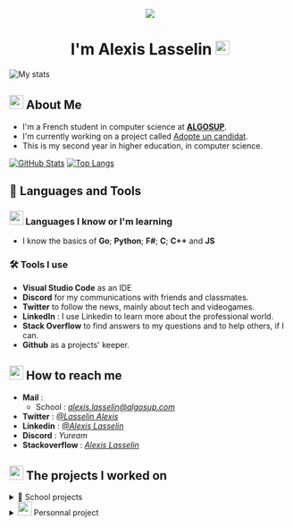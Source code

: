 <p align="center">
  <img src="https://media.giphy.com/media/xTiIzJSKB4l7xTouE8/giphy.gif">
</p>

<h1 align="center">I'm Alexis Lasselin <img src="https://cdn.discordapp.com/emojis/638827717130977282.gif?size=160&quality=lossless" width=25></h1>

![My stats](https://komarev.com/ghpvc/?username=AlexisLasselin&color=brightgreen&style=plastic)

## <img src="https://media.discordapp.net/attachments/699735329288093818/1217764300492636193/1045822481803526184.png?ex=66053662&is=65f2c162&hm=445d83b79739a4e386872de3b5ad9b763a42a09e259f03a2c0d576cfe786aff5&=&format=webp&quality=lossless" width=25> About Me

- I'm a French student in computer science at [**ALGOSUP**](https://algosup.com/).
- I'm currently working on a project called [Adopte un candidat](<[github.com/algosup/2023-2024-project-4-sportshield-team-4](https://github.com/algosup/2023-2024-project-5-flutter-team-3)>).
- This is my second year in higher education, in computer science.

[![GitHub Stats](https://github-readme-stats.vercel.app/api?username=AlexisLasselin&show_icons=true&theme=aura)](https://github.com/AlexisLasselin)
[![Top Langs](https://github-readme-stats.vercel.app/api/top-langs/?username=AlexisLasselin&hide=shaderlab,html,hlsl,css,js&count_private=true&theme=tokyonight)](https://github.com/anuraghazra/github-readme-stats)

## 🚀 Languages and Tools

### <img src="https://cdn.discordapp.com/emojis/854490183071039488.gif?size=160&quality=lossless" width=25> Languages I know or I'm learning

- I know the basics of **Go**; **Python**; **F#**; **C**; **C++** and **JS**

### 🛠️ Tools I use

- **Visual Studio Code** as an IDE
- **Discord** for my communications with friends and classmates.
- **Twitter** to follow the news, mainly about tech and videogames.
- **LinkedIn** : I use Linkedin to learn more about the professional world.
- **Stack Overflow** to find answers to my questions and to help others, if I can.
- **Github** as a projects' keeper.

## <img src="https://cdn.discordapp.com/emojis/621813805956988972.gif?size=160&quality=lossless" width = 25> How to reach me

- **Mail** :
  - School : *alexis.lasselin@algosup.com*
- **Twitter** : _[@Lasselin Alexis](https://twitter.com/LasselinAlexis1)_
- **Linkedin** : _[@Alexis Lasselin](https://www.linkedin.com/in/alexis-lasselin-318649251/)_
- **Discord** : _Yuream_
- **Stackoverflow** : _[Alexis Lasselin](https://stackoverflow.com/users/20451172/alexis-lasselin)_

## <img src="https://cdn.discordapp.com/emojis/933189860494299176.gif?size=96&quality=lossless" width=25> The projects I worked on

<details>
<summary>🏫 School projects</summary>

[Year 2022 ➜ 2023](#Year-2022-➜-2023)

1. [APPSolu](#1-APPSolu)
2. [AppNewsNetwork](#2-AppNewsNetwork)
3. [FABGen bindings](#3-FABGen-bindings)
4. [Game design](#4-Game-design)
5. [Algorithmics](#5-Algorithmics)

[Year 2023 ➜ 2024](#Year-2023-➜-2024)

1. [Rubik's art](#1-Rubiks-art)
2. [x86 retrogaming](#2-x86-retrogaming)
3. [virtual-processor](#3-virtual-processor)
4. [SportShield](#4-sportshield)
5. [Adopte un candidat](#5-flutter)

|             **Period**              |                     **Name**                      |                                                                       **Description**                                                                        |                                           **Link**                                           |     **Role**      |
| :---------------------------------: | :-----------------------------------------------: | :----------------------------------------------------------------------------------------------------------------------------------------------------------: | :------------------------------------------------------------------------------------------: | :---------------: |
|                                     |                                                   |                                                     <a id="Year-2022-➜-2023"></a>**_Year 2022 ➜ 2023_**                                                      |                                                                                              |                   |
| 27 September 2022 ➜ 28 October 2022 |           <a id="1-APPSolu"></a>APPSolu           |                                             SIGNALL contact us to create a prototype of smart signage for signs                                              |   [Our repo](https://github.com/algosup/2022-2023-project-1-smart-signage-Project-4-group)   |        QA         |
| 7 November 2022 ➜ 18 December 2022  |    <a id="2-AppNewsNetwork"></a>AppNewsNetwork    | Jacobi asked us for a way to improve communication in their factory, so we decided to modify a TV to be able to display the information shared on a website. |  [Our repo](https://github.com/algosup/2022-2023-project-2-factory-display-Project-4-group)  | Software Engineer |
|  3 January 2023 ➜ 17 Febuary 2023   |   <a id="3-FABGen-bindings"></a>FABGen bindings   |                             HARFANG 3D is a French 3D engine company that asked us to design bindings in F# for their 3D engine.                             | [Our repo](https://github.com/algosup/2022-2023-project-3-harfang3d-binding-Project-4-group) |  Project Manager  |
|  27 February 2023 ➜ 14 March 2023   |       <a id="4-Game-design"></a>Game design       |                                                      We must create a video game with Unreal Engine 4.                                                       |        [Our repo](https://github.com/algosup/2022-2023-project-4-game-design-Team-4)         |     Tech lead     |
|      2 May 2023 ➜ 23 June 2023      |      <a id="5-Algorithmics"></a>Algorithmics      |                         We're working for Krug Champagne and we have to create a software helping them with the champagne's Blending                         |        [Our repo](https://github.com/algosup/2022-2023-project-5-algorithmics-Team-4)        |  Program Manager  |
|                                     |                                                   |                                                     <a id="Year-2023-➜-2024"></a>**_Year 2023 ➜ 2024_**                                                      |                                                                                              |                   |
| 25 September 2023 ➜ 27 October 2023 |       <a id="1-Rubiks-art"></a> Rubik's art       |                                                We must build a Rubik's mural for the entrance of the school.                                                 |     [Our repo](https://github.com/alexislasselin/2023-2024-project-1-rubiks-art-Team-3)      |                   |
| 6 November 2023 ➜ 22 december 2023  |   <a id="2-x86-retrogaming"></a>x86 retrogaming   |                                                        The goal is to recreate PacMan in x86 assembly                                                        | [Our repo](https://github.com/algosup/2023-2024-project-2-x86-retrogaming-team-1/tree/main)  |  Project Manager  |
|  8 January 2024 ➜ 23 February 2024  | <a id="3-virtual-processor"></a>Virtual Processor |                                                           Recreate a computer inside of a computer                                                           |     [Our repo](https://github.com/algosup/2023-2024-project-3-virtual-processor-team-1)      | Software Engineer |
|    11 March 2024 ➜ 19 April 2024    |       <a id="4-sportshield"></a>SportShield       |                            CORIS Innovation asked us to improve their current product, an anti-theft system for sports equipment.                            |            [Our repo](github.com/algosup/2023-2024-project-4-sportshield-team-4)             |     Tech Lead     |
|     13 May 2024 ➜ 21 June 2024      |     <a id="5-flutter"></a>Adopte un candidat      |                                           We must create a Tinder-like app for matching job seekers and employers                                            |          [Our repo](https://github.com/algosup/2023-2024-project-5-flutter-team-3)           | Technical Writer  |

</details>

<details>
<summary> <img src="https://cdn.discordapp.com/emojis/979915870576967710.gif?size=160&quality=lossless" width=25> Personnal project</summary>

![my projects](https://media.giphy.com/media/6uGhT1O4sxpi8/giphy.gif)

</details>
